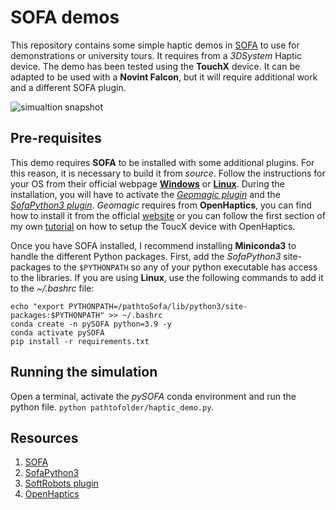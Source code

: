 # SOFA demos

This repository contains some simple haptic demos in [SOFA](https://www.sofa-framework.org/) to use for demonstrations or university tours. It requires from a *3DSystem* Haptic device. The demo has been tested using the **TouchX** device. It can be adapted to be used with a **Novint Falcon**, but it will require additional work and a different SOFA plugin.

![simualtion snapshot](imgs/simulation.gif)

## Pre-requisites

This demo requires **SOFA** to be installed with some additional plugins. For this reason, it is necessary to build it from *source*. Follow the instructions for your OS from their official webpage **[Windows](https://www.sofa-framework.org/community/doc/getting-started/build/windows/)** or **[Linux](https://www.sofa-framework.org/community/doc/getting-started/build/linux/)**. During the installation, you will have to activate the [*Geomagic plugin*](https://www.sofa-framework.org/community/doc/plugins/usual-plugins/geomagic/) and the [*SofaPython3 plugin*](https://sofapython3.readthedocs.io/en/latest/menu/Compilation.html). *Geomagic* requires from **OpenHaptics**, you can find how to install it from the official [website](https://ss-for-Windows-Developer-Edition-v35?language=en_USupport.3dsystems.com/s/article/OpenHaptic) or you can follow the first section of my own [tutorial](https://github.com/mikelitu/cheat-sheets/blob/main/TouchX-OpenHaptics.md) on how to setup the ToucX device with OpenHaptics.

Once you have SOFA installed, I recommend installing **Miniconda3** to handle the different Python packages. First, add the *SofaPython3* site-packages to the `$PYTHONPATH` so any of your python executable has access to the libraries. If you are using **Linux**, use the following commands to add it to the *~/.bashrc* file:

```shell
echo "export PYTHONPATH=/pathtoSofa/lib/python3/site-packages:$PYTHONPATH" >> ~/.bashrc
conda create -n pySOFA python=3.9 -y
conda activate pySOFA
pip install -r requirements.txt
```

## Running the simulation

Open a terminal, activate the *pySOFA* conda environment and run the python file. `python pathtofolder/haptic_demo.py`.

## Resources

1. [SOFA](https://www.sofa-framework.org/)
2. [SofaPython3](https://sofapython3.readthedocs.io/en/latest)
3. [SoftRobots plugin](https://project.inria.fr/softrobot/)
4. [OpenHaptics](https://www.3dsystems.com/haptics-devices/openhaptics)
